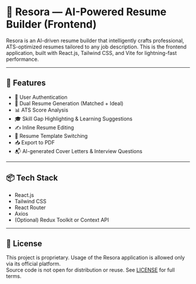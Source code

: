 # 🧠 Resora — AI-Powered Resume Builder (Frontend)

Resora is an AI-driven resume builder that intelligently crafts professional, ATS-optimized resumes tailored to any job description. This is the frontend application, built with React.js, Tailwind CSS, and Vite for lightning-fast performance.

---

## 🚀 Features

- 🔐 User Authentication
- 📄 Dual Resume Generation (Matched + Ideal)
- 📊 ATS Score Analysis
- 🎓 Skill Gap Highlighting & Learning Suggestions
- ✍️ Inline Resume Editing
- 🎨 Resume Template Switching
- 📥 Export to PDF
- 📬 AI-generated Cover Letters & Interview Questions

---

## 📦 Tech Stack

- React.js
- Tailwind CSS
- React Router
- Axios
- (Optional) Redux Toolkit or Context API

---

## 📄 License

This project is proprietary. Usage of the Resora application is allowed only via its official platform.  
Source code is not open for distribution or reuse. See [LICENSE](./LICENSE) for full terms.


